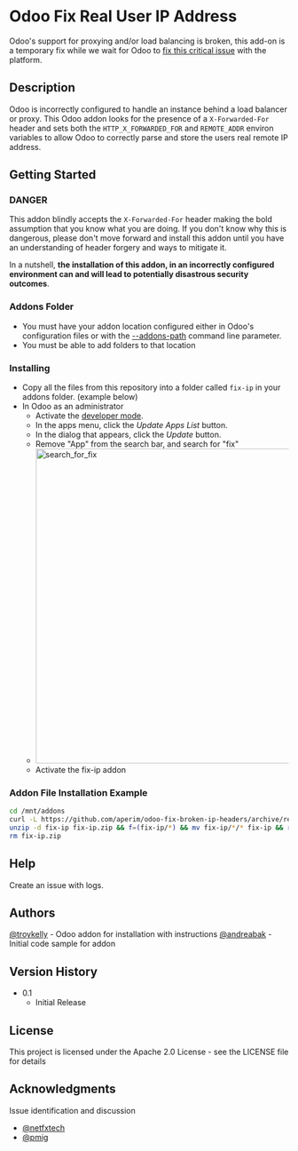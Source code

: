 
# Odoo Fix Real User IP Address

Odoo's support for proxying and/or load balancing is broken, this add-on is a temporary fix while we wait for Odoo to [fix this critical issue](https://github.com/odoo/odoo/issues/104947) with the platform.

## Description

Odoo is incorrectly configured to handle an instance behind a load balancer or proxy. This Odoo addon looks for the presence of a `X-Forwarded-For` header and sets both the `HTTP_X_FORWARDED_FOR` and `REMOTE_ADDR` environ variables to allow Odoo to correctly parse and store the users real remote IP address.

## Getting Started

### DANGER

This addon blindly accepts the `X-Forwarded-For` header making the bold assumption that you know what you are doing. If you don't know why this is dangerous, please don't move forward and install this addon until you have an understanding of header forgery and ways to mitigate it.

In a nutshell, **the installation of this addon, in an incorrectly configured environment can and will lead to potentially disastrous security outcomes**.

### Addons Folder

* You must have your addon location configured either in Odoo's configuration files or with the [--addons-path](https://www.odoo.com/documentation/16.0/developer/reference/cli.html#cmdoption-odoo-bin-addons-path) command line parameter.
* You must be able to add folders to that location

### Installing

* Copy all the files from this repository into a folder called `fix-ip` in your addons folder. (example below)
* In Odoo as an administrator
	* Activate the [developer mode](https://www.odoo.com/documentation/16.0/applications/general/developer_mode.html#developer-mode).
	* In the apps menu, click the _Update Apps List_ button.
	* In the dialog that appears, click the _Update_ button.
	* Remove "App" from the search bar, and search for "fix"
	* <img width="567" alt="search_for_fix" src="https://user-images.githubusercontent.com/4564803/228408528-b51b980a-c088-4100-921c-ffb745622408.png">
	* Activate the fix-ip addon

### Addon File Installation Example

```bash
cd /mnt/addons
curl -L https://github.com/aperim/odoo-fix-broken-ip-headers/archive/refs/heads/main.zip -o fix-ip.zip
unzip -d fix-ip fix-ip.zip && f=(fix-ip/*) && mv fix-ip/*/* fix-ip && rm -Rf "${f[@]}"
rm fix-ip.zip
```

## Help

Create an issue with logs.

## Authors

[@troykelly](https://github.com/troykelly) - Odoo addon for installation with instructions
[@andreabak](https://github.com/andreabak) - Initial code sample for addon

## Version History

* 0.1
    * Initial Release

## License

This project is licensed under the Apache 2.0 License - see the LICENSE file for details

## Acknowledgments

Issue identification and discussion
* [@netfxtech](https://github.com/netfxtech)
* [@pmig](https://github.com/pmig)
